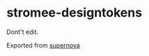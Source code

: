 # stromee-designtokens

Dont't edit. 

Exported from [supernova](https://cloud.supernova.io/ws/stromee/ds/default/latest/content/default/tokens/colors)
